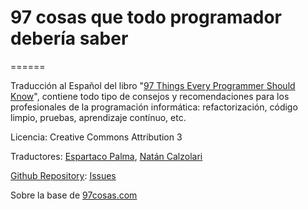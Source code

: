# 97 cosas que todo programador debería saber
======

Traducción al Español del libro "[97 Things Every Programmer Should Know](http://programmer.97things.oreilly.com/wiki/index.php/97_Things_Every_Programmer_Should_Know)", contiene todo tipo de consejos y recomendaciones para los profesionales de la programación informática: refactorización, código limpio, pruebas, aprendizaje contínuo, etc.

Licencia: Creative Commons Attribution 3

Traductores: [Espartaco Palma](https://github.com/esparta), [Natán Calzolari](https://twitter.com/soynatan)

[Github Repository](https://github.com/97-things/97-things-every-programmer-should-know): [Issues](https://github.com/97-things/97-things-every-programmer-should-know/issues)

Sobre la base de [97cosas.com](http://97cosas.com/programador/)